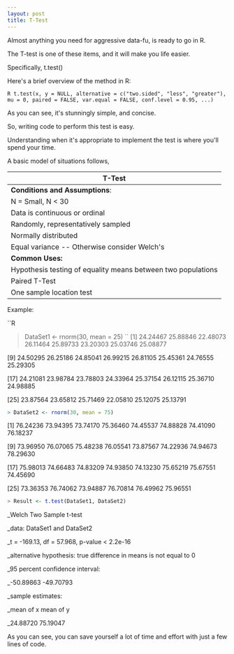 ```yaml
---
layout: post
title: T-Test
---
```


Almost anything you need for aggressive data-fu, is ready to go in R. 

The T-test is one of these items, and it will make you life easier.

Specifically, t.test()

Here's a brief overview of the method in R:


`R
t.test(x, y = NULL,
              alternative = c("two.sided", "less", "greater"),
              mu = 0, paired = FALSE, var.equal = FALSE,
              conf.level = 0.95, ...)
`

As you can see, it's stunningly simple, and concise. 

So, writing code to perform this test is easy.

Understanding when it's appropriate to implement the test is where you'll spend your time. 

A basic model of situations follows, 

|T-Test|
|------|
|**Conditions and Assumptions**:|
|N = Small, N < 30|
|Data is continuous or ordinal|
|Randomly, representatively sampled|
|Normally distributed|
|Equal variance -- Otherwise consider Welch's|
|**Common Uses:**|
|Hypothesis testing of equality means between two populations|
|Paired T-Test| 
|One sample location test|


Example:

``R
> DataSet1 <- rnorm(30, mean = 25)
``
[1] 24.24467 25.88846 22.48073 26.11464 25.89733 23.20303 25.03746 25.08877

[9] 24.50295 26.25186 24.85041 26.99215 26.81105 25.45361 24.76555 25.29305

[17] 24.21081 23.98784 23.78803 24.33964 25.37154 26.12115 25.36710 24.98885

[25] 23.87564 23.65812 25.71469 22.05810 25.12075 25.13791
```R
> DataSet2 <- rnorm(30, mean = 75)
```

[1] 76.24236 73.94395 73.74170 75.36460 74.45537 74.88828 74.41090 76.18237

[9] 73.96950 76.07065 75.48238 76.05541 73.87567 74.22936 74.94673 78.29630

[17] 75.98013 74.66483 74.83209 74.93850 74.13230 75.65219 75.67551 74.45690

[25] 73.36353 76.74062 73.94887 76.70814 76.49962 75.96551

```R
> Result <- t.test(DataSet1, DataSet2)
```
_Welch Two Sample t-test

_data:  DataSet1 and DataSet2

_t = -169.13, df = 57.968, p-value < 2.2e-16

_alternative hypothesis: true difference in means is not equal to 0

_95 percent confidence interval:

_-50.89863 -49.70793

_sample estimates:

_mean of x mean of y 

_24.88720  75.19047


As you can see, you can save yourself a lot of time and effort with just a few lines of code. 








